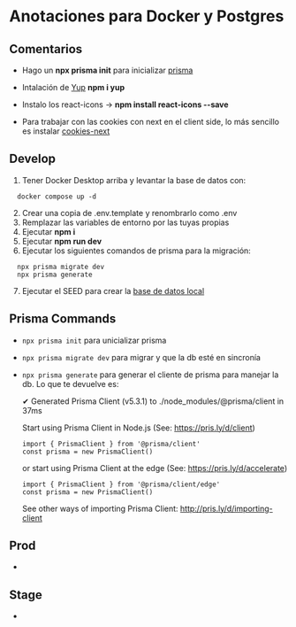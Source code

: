 # Anotaciones para Docker y Postgres

## Comentarios

- Hago un **npx prisma init** para inicializar [prisma](https://vercel.com/guides/nextjs-prisma-postgres)

- Intalación de [Yup](https://www.npmjs.com/package/yup?activeTab=code) **npm i yup**

- Instalo los react-icons -> **npm install react-icons --save**

- Para trabajar con las cookies con next en el client side, lo más sencillo es instalar [cookies-next](https://www.npmjs.com/package/cookies-next)

## Develop

1. Tener Docker Desktop arriba y levantar la base de datos con:

```
  docker compose up -d
```

2. Crear una copia de .env.template y renombrarlo como .env
3. Remplazar las variables de entorno por las tuyas propias
4. Ejecutar **npm i**
5. Ejecutar **npm run dev**
6. Ejecutar los siguientes comandos de prisma para la migración:

```
  npx prisma migrate dev
  npx prisma generate
```

7. Ejecutar el SEED para crear la [base de datos local](localhost:3000/api/seed)

## Prisma Commands

- `npx prisma init` para unicializar prisma
- `npx prisma migrate dev` para migrar y que la db esté en sincronía
- `npx prisma generate` para generar el cliente de prisma para manejar la db. Lo que te devuelve es:

  ✔ Generated Prisma Client (v5.3.1) to ./node_modules/@prisma/client in 37ms

  Start using Prisma Client in Node.js (See: https://pris.ly/d/client)

  ```
  import { PrismaClient } from '@prisma/client'
  const prisma = new PrismaClient()
  ```

  or start using Prisma Client at the edge (See: https://pris.ly/d/accelerate)

  ```
  import { PrismaClient } from '@prisma/client/edge'
  const prisma = new PrismaClient()
  ```

  See other ways of importing Prisma Client: http://pris.ly/d/importing-client

## Prod

-

## Stage

-
